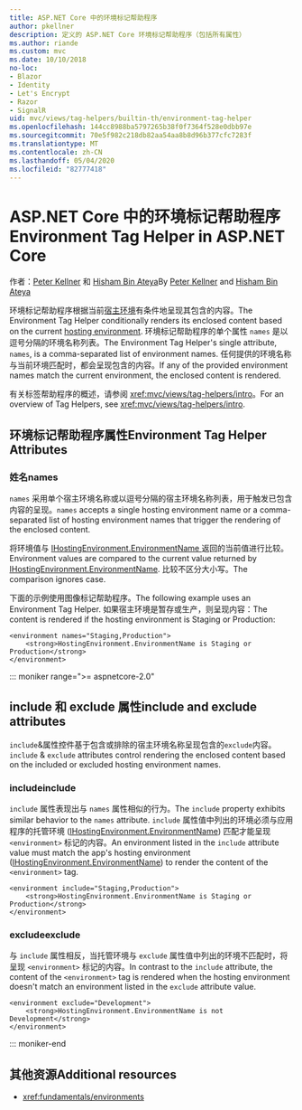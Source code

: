```yaml
---
title: ASP.NET Core 中的环境标记帮助程序
author: pkellner
description: 定义的 ASP.NET Core 环境标记帮助程序（包括所有属性）
ms.author: riande
ms.custom: mvc
ms.date: 10/10/2018
no-loc:
- Blazor
- Identity
- Let's Encrypt
- Razor
- SignalR
uid: mvc/views/tag-helpers/builtin-th/environment-tag-helper
ms.openlocfilehash: 144cc8988ba5797265b38f0f7364f528e0dbb97e
ms.sourcegitcommit: 70e5f982c218db82aa54aa8b8d96b377cfc7283f
ms.translationtype: MT
ms.contentlocale: zh-CN
ms.lasthandoff: 05/04/2020
ms.locfileid: "82777418"
---
```

# <a name="environment-tag-helper-in-aspnet-core"></a><span data-ttu-id="98398-103">ASP.NET Core 中的环境标记帮助程序</span><span class="sxs-lookup"><span data-stu-id="98398-103">Environment Tag Helper in ASP.NET Core</span></span>

<span data-ttu-id="98398-104">作者：[Peter Kellner](https://peterkellner.net) 和 [Hisham Bin Ateya](https://twitter.com/hishambinateya)</span><span class="sxs-lookup"><span data-stu-id="98398-104">By [Peter Kellner](https://peterkellner.net) and [Hisham Bin Ateya](https://twitter.com/hishambinateya)</span></span>

<span data-ttu-id="98398-105">环境标记帮助程序根据当前[宿主环境](xref:fundamentals/environments)有条件地呈现其包含的内容。</span><span class="sxs-lookup"><span data-stu-id="98398-105">The Environment Tag Helper conditionally renders its enclosed content based on the current [hosting environment](xref:fundamentals/environments).</span></span> <span data-ttu-id="98398-106">环境标记帮助程序的单个属性 `names` 是以逗号分隔的环境名称列表。</span><span class="sxs-lookup"><span data-stu-id="98398-106">The Environment Tag Helper's single attribute, `names`, is a comma-separated list of environment names.</span></span> <span data-ttu-id="98398-107">任何提供的环境名称与当前环境匹配时，都会呈现包含的内容。</span><span class="sxs-lookup"><span data-stu-id="98398-107">If any of the provided environment names match the current environment, the enclosed content is rendered.</span></span>

<span data-ttu-id="98398-108">有关标签帮助程序的概述，请参阅 <xref:mvc/views/tag-helpers/intro>。</span><span class="sxs-lookup"><span data-stu-id="98398-108">For an overview of Tag Helpers, see <xref:mvc/views/tag-helpers/intro>.</span></span>

## <a name="environment-tag-helper-attributes"></a><span data-ttu-id="98398-109">环境标记帮助程序属性</span><span class="sxs-lookup"><span data-stu-id="98398-109">Environment Tag Helper Attributes</span></span>

### <a name="names"></a><span data-ttu-id="98398-110">姓名</span><span class="sxs-lookup"><span data-stu-id="98398-110">names</span></span>

<span data-ttu-id="98398-111">`names` 采用单个宿主环境名称或以逗号分隔的宿主环境名称列表，用于触发已包含内容的呈现。</span><span class="sxs-lookup"><span data-stu-id="98398-111">`names` accepts a single hosting environment name or a comma-separated list of hosting environment names that trigger the rendering of the enclosed content.</span></span>

<span data-ttu-id="98398-112">将环境值与 [ IHostingEnvironment.EnvironmentName ](xref:Microsoft.AspNetCore.Hosting.IHostingEnvironment.EnvironmentName*) 返回的当前值进行比较。</span><span class="sxs-lookup"><span data-stu-id="98398-112">Environment values are compared to the current value returned by [IHostingEnvironment.EnvironmentName](xref:Microsoft.AspNetCore.Hosting.IHostingEnvironment.EnvironmentName*).</span></span> <span data-ttu-id="98398-113">比较不区分大小写。</span><span class="sxs-lookup"><span data-stu-id="98398-113">The comparison ignores case.</span></span>

<span data-ttu-id="98398-114">下面的示例使用图像标记帮助程序。</span><span class="sxs-lookup"><span data-stu-id="98398-114">The following example uses an Environment Tag Helper.</span></span> <span data-ttu-id="98398-115">如果宿主环境是暂存或生产，则呈现内容：</span><span class="sxs-lookup"><span data-stu-id="98398-115">The content is rendered if the hosting environment is Staging or Production:</span></span>

```cshtml
<environment names="Staging,Production">
    <strong>HostingEnvironment.EnvironmentName is Staging or Production</strong>
</environment>
```

::: moniker range=">= aspnetcore-2.0"

## <a name="include-and-exclude-attributes"></a><span data-ttu-id="98398-116">include 和 exclude 属性</span><span class="sxs-lookup"><span data-stu-id="98398-116">include and exclude attributes</span></span>

<span data-ttu-id="98398-117">`include`&属性控件基于包含或排除的宿主环境名称呈现包含的`exclude`内容。</span><span class="sxs-lookup"><span data-stu-id="98398-117">`include` & `exclude` attributes control rendering the enclosed content based on the included or excluded hosting environment names.</span></span>

### <a name="include"></a><span data-ttu-id="98398-118">include</span><span class="sxs-lookup"><span data-stu-id="98398-118">include</span></span>

<span data-ttu-id="98398-119">`include` 属性表现出与 `names` 属性相似的行为。</span><span class="sxs-lookup"><span data-stu-id="98398-119">The `include` property exhibits similar behavior to the `names` attribute.</span></span> <span data-ttu-id="98398-120">`include` 属性值中列出的环境必须与应用程序的托管环境 ([IHostingEnvironment.EnvironmentName](xref:Microsoft.AspNetCore.Hosting.IHostingEnvironment.EnvironmentName*)) 匹配才能呈现 `<environment>` 标记的内容。</span><span class="sxs-lookup"><span data-stu-id="98398-120">An environment listed in the `include` attribute value must match the app's hosting environment ([IHostingEnvironment.EnvironmentName](xref:Microsoft.AspNetCore.Hosting.IHostingEnvironment.EnvironmentName*)) to render the content of the `<environment>` tag.</span></span>

```cshtml
<environment include="Staging,Production">
    <strong>HostingEnvironment.EnvironmentName is Staging or Production</strong>
</environment>
```

### <a name="exclude"></a><span data-ttu-id="98398-121">exclude</span><span class="sxs-lookup"><span data-stu-id="98398-121">exclude</span></span>

<span data-ttu-id="98398-122">与 `include` 属性相反，当托管环境与 `exclude` 属性值中列出的环境不匹配时，将呈现 `<environment>` 标记的内容。</span><span class="sxs-lookup"><span data-stu-id="98398-122">In contrast to the `include` attribute, the content of the `<environment>` tag is rendered when the hosting environment doesn't match an environment listed in the `exclude` attribute value.</span></span>

```cshtml
<environment exclude="Development">
    <strong>HostingEnvironment.EnvironmentName is not Development</strong>
</environment>
```

::: moniker-end

## <a name="additional-resources"></a><span data-ttu-id="98398-123">其他资源</span><span class="sxs-lookup"><span data-stu-id="98398-123">Additional resources</span></span>

* <xref:fundamentals/environments>
